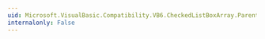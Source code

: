 ```yaml
---
uid: Microsoft.VisualBasic.Compatibility.VB6.CheckedListBoxArray.ParentChanged
internalonly: False
---
```

